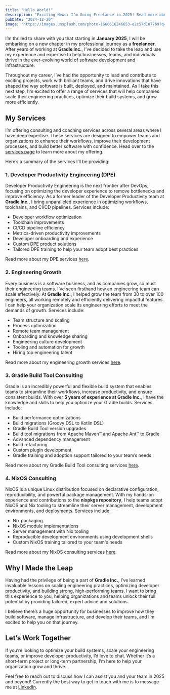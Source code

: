 ```yaml
---
title: "Hello World!"
description: "Exciting News: I’m Going Freelance in 2025! Read more about the services I will be offering."
pubDate: "2024-12-20"
image: "https://images.unsplash.com/photo-1660616246653-e2c57d1077b9?q=80&w=640&auto=format&fit=crop"
---
```


I’m thrilled to share with you that starting in **January 2025**, I will be embarking on a new chapter in my professional journey as a **freelancer**.
After years of working at **Gradle Inc.**, I’ve decided to take the leap and use my experience and expertise to help businesses, teams, and individuals thrive in the ever-evolving world of software development and infrastructure.

Throughout my career, I’ve had the opportunity to lead and contribute to exciting projects, work with brilliant teams, and drive innovations that have shaped the way software is built, deployed, and maintained.
As I take this next step, I’m excited to offer a range of services that will help companies scale their engineering practices, optimize their build systems, and grow more efficiently.

## My Services

I’m offering consulting and coaching services across several areas where I have deep expertise.
These services are designed to empower teams and organizations to enhance their workflows, improve their development processes, and build better software with confidence.
Head over to the [services page](/services/) to learn more about my offering.

Here’s a summary of the services I’ll be providing:

### 1. **Developer Productivity Engineering (DPE)**

Developer Productivity Engineering is the next frontier after DevOps, focusing on optimizing the developer experience to remove bottlenecks and improve efficiency.
As a former leader of the Developer Productivity team at **Gradle Inc.**, I bring unparalleled experience in optimizing workflows, toolchains, and CI/CD pipelines.
Services include:

- Developer workflow optimization
- Toolchain improvements
- CI/CD pipeline efficiency
- Metrics-driven productivity improvements
- Developer onboarding and experience
- Custom DPE product solutions
- Tailored DPE training to help your team adopt best practices

Read more about my DPE services [here](/services/dpe).

### 2. **Engineering Growth**

Every business is a software business, and as companies grow, so must their engineering teams.
I’ve seen firsthand how an engineering team can scale effectively.
At **Gradle Inc.**, I helped grow the team from 30 to over 100 engineers, all working remotely and efficiently delivering impactful features.
I can help your organization scale its engineering efforts to meet the demands of growth.
Services include:

- Team structure and scaling
- Process optimization
- Remote team management
- Onboarding and knowledge sharing
- Engineering culture development
- Tooling and automation for growth
- Hiring top engineering talent

Read more about my engineering growth services [here](/services/engineering-growth).

### 3. **Gradle Build Tool Consulting**

Gradle is an incredibly powerful and flexible build system that enables teams to streamline their workflows, increase productivity, and ensure consistent builds.
With over **5 years of experience at Gradle Inc.**, I have the knowledge and skills to help you optimize your Gradle builds. Services include:

- Build performance optimizations
- Build migrations (Groovy DSL to Kotlin DSL)
- Gradle Build Tool version upgrades
- Build tool migrations from Apache Maven™ and Apache Ant™ to Gradle
- Advanced dependency management
- Build refactoring
- Custom plugin development
- Gradle training and adoption support tailored to your team’s needs

Read more about my Gradle Build Tool consulting services [here](/services/gradle).

### 4. **NixOS Consulting**

NixOS is a unique Linux distribution focused on declarative configuration, reproducibility, and powerful package management.
With my hands-on experience and contributions to the **nixpkgs repository**, I help teams adopt NixOS and Nix tooling to streamline their server management, development environments, and deployments.
Services include:

- Nix packaging
- NixOS module implementations
- Server management with Nix tooling
- Reproducible development environments using development shells
- Custom NixOS training tailored to your team's needs

Read more about my NixOS consulting services [here](/services/nixos).

## Why I Made the Leap

Having had the privilege of being a part of **Gradle Inc.**, I’ve learned invaluable lessons on scaling engineering practices, optimizing developer productivity, and building strong, high-performing teams.
I want to bring this experience to you, helping organizations and teams unlock their full potential by providing tailored, expert advice and solutions.

I believe there’s a huge opportunity for businesses to improve how they build software, manage infrastructure, and develop their teams, and I’m excited to help you on that journey.

## Let’s Work Together

If you’re looking to optimize your build systems, scale your engineering teams, or improve developer productivity, I’d love to chat. Whether it’s a short-term project or long-term partnership, I’m here to help your organization grow and thrive.

Feel free to reach out to discuss how I can assist you and your team in 2025 and beyond!
Currently the best way to get in touch with me is to message me at [LinkedIn](https://www.linkedin.com/in/benedikt-ritter-83847b84/).
 
